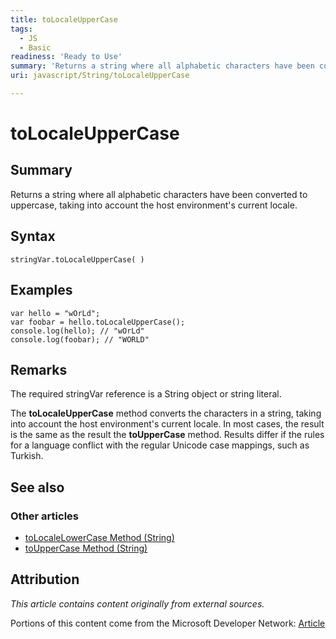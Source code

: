 ```yaml
---
title: toLocaleUpperCase
tags:
  - JS
  - Basic
readiness: 'Ready to Use'
summary: 'Returns a string where all alphabetic characters have been converted to uppercase, taking into account the host environment''s current locale.'
uri: javascript/String/toLocaleUpperCase

---
```

# toLocaleUpperCase

## Summary

Returns a string where all alphabetic characters have been converted to uppercase, taking into account the host environment's current locale.

## Syntax

    stringVar.toLocaleUpperCase( )

## Examples

``` {.js}
var hello = "wOrLd";
var foobar = hello.toLocaleUpperCase();
console.log(hello); // "wOrLd"
console.log(foobar); // "WORLD"
```

## Remarks

The required stringVar reference is a String object or string literal.

The **toLocaleUpperCase** method converts the characters in a string, taking into account the host environment's current locale. In most cases, the result is the same as the result the **toUpperCase** method. Results differ if the rules for a language conflict with the regular Unicode case mappings, such as Turkish.

## See also

### Other articles

-   [toLocaleLowerCase Method (String)](/javascript/String/toLocaleLowerCase)
-   [toUpperCase Method (String)](/javascript/String/toUpperCase)

## Attribution

*This article contains content originally from external sources.*

Portions of this content come from the Microsoft Developer Network: [Article](http://msdn.microsoft.com/en-us/library/ie/6t6xaca8(v=vs.94).aspx)


